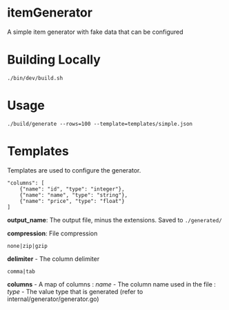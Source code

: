 # itemGenerator
A simple item generator with fake data that can be configured

# Building Locally
```
./bin/dev/build.sh
```

# Usage
```
./build/generate --rows=100 --template=templates/simple.json
```

# Templates
Templates are used to configure the generator.
```
"columns": [
    {"name": "id", "type": "integer"},
    {"name": "name", "type": "string"},
    {"name": "price", "type": "float"}
]
```
**output_name**: The output file, minus the extensions. Saved to `./generated/`

**compression**: File compression
```
none|zip|gzip
```

**delimiter** - The column delimiter
```
comma|tab
```

**columns** - A map of columns
    : *name* - The column name used in the file
    : *type* - The value type that is generated (refer to internal/generator/generator.go)


